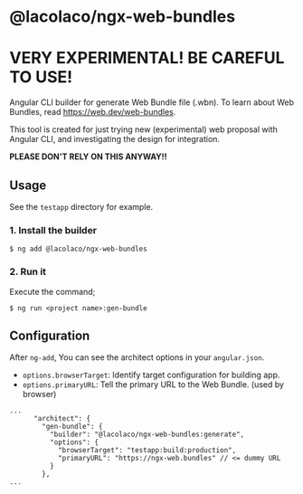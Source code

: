 # @lacolaco/ngx-web-bundles

# VERY EXPERIMENTAL! BE CAREFUL TO USE!

Angular CLI builder for generate Web Bundle file (.wbn).
To learn about Web Bundles, read https://web.dev/web-bundles.

This tool is created for just trying new (experimental) web proposal with Angular CLI, and investigating the design for integration.

**PLEASE DON'T RELY ON THIS ANYWAY!!**

## Usage

See the `testapp` directory for example.

### 1. Install the builder

```
$ ng add @lacolaco/ngx-web-bundles
```

### 2. Run it

Execute the command;

```
$ ng run <project name>:gen-bundle
```

## Configuration

After `ng-add`, You can see the architect options in your `angular.json`.

- `options.browserTarget`: Identify target configuration for building app.
- `options.primaryURL`: Tell the primary URL to the Web Bundle. (used by browser)

```
...
      "architect": {
        "gen-bundle": {
          "builder": "@lacolaco/ngx-web-bundles:generate",
          "options": {
            "browserTarget": "testapp:build:production",
            "primaryURL": "https://ngx-web.bundles" // <= dummy URL
          }
        },
...
```
